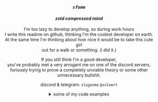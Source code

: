 <div align="center">

### *`sfome`*
#### *zstd compressed mind*
  
I'm too lazy to develop anything, so during work hours <br>
I write this readme on github, thinking I'm the coolest developer on earth. <br> 
At the same time I'm thinking about how nice it would be to take this cute girl <br>
out for a walk or something.
(i did it.)

If you still think I'm a good developer, <br>
you've probably met a very arrogant me on one of the discord servers, <br>
furiously trying to prove a completely unviable theory or some other unnecessary bullshit.

discord & telegram: `slugonme` `@ssleert`
</div>

<details>
<summary align="center">some of my code examples</summary>
<div align="center">
<br>

Dude, do you really think I'm going to brag about my code?

</div>
</details>
